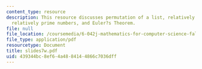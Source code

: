 ```yaml
---
content_type: resource
description: This resource discusses permutation of a list, relatively prime numbers,
  relatively prime numbers, and Euler?s Theorem.
file: null
file_location: /coursemedia/6-042j-mathematics-for-computer-science-fall-2005/439344bc8ef64a4884144866c7036dff_slides7w.pdf
file_type: application/pdf
resourcetype: Document
title: slides7w.pdf
uid: 439344bc-8ef6-4a48-8414-4866c7036dff
---
```


